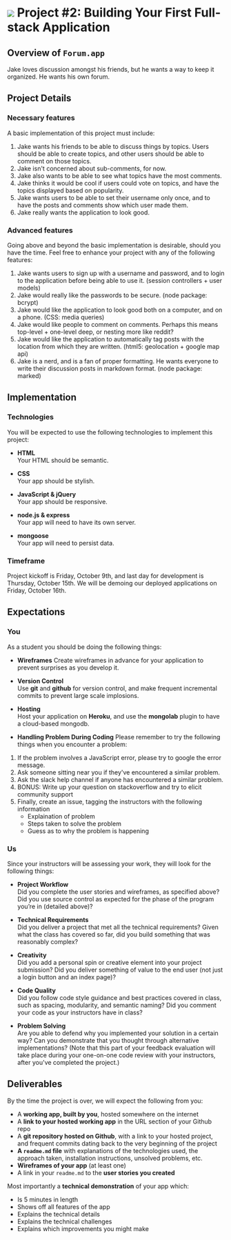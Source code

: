 # ![](https://ga-dash.s3.amazonaws.com/production/assets/logo-9f88ae6c9c3871690e33280fcf557f33.png) Project #2: Building Your First Full-stack Application

## Overview of `Forum.app`

Jake loves discussion amongst his friends, but he wants a way to keep it organized. He wants his own forum.

## Project Details

### Necessary features

A basic implementation of this project must include:

1. Jake wants his friends to be able to discuss things by topics. Users should be able to create topics, and other users should be able to comment on those topics.
2. Jake isn't concerned about sub-comments, for now.
3. Jake also wants to be able to see what topics have the most comments.
4. Jake thinks it would be cool if users could vote on topics, and have the topics displayed based on popularity.
5. Jake wants users to be able to set their username only once, and to have the posts and comments show which user made them.
6. Jake really wants the application to look good.

###  Advanced features

Going above and beyond the basic implementation is desirable, should you have the time.  Feel free to enhance your project with any of the following features:

1. Jake wants users to sign up with a username and password, and to login to the application before being able to use it. (session controllers + user models)
2. Jake would really like the passwords to be secure. (node package: bcrypt)
3. Jake would like the application to look good both on a computer, and on a phone. (CSS: media queries)
4. Jake would like people to comment on comments.  Perhaps this means top-level + one-level deep, or nesting more like reddit?
5. Jake would like the application to automatically tag posts with the location from which they are written. (html5: geolocation + google map api)
6. Jake is a nerd, and is a fan of proper formatting. He wants everyone to write their discussion posts in markdown format. (node package: marked)

## Implementation

### Technologies

You will be expected to use the following technologies to implement this project:

- **HTML**  
  Your HTML should be semantic.

- **CSS**  
  Your app should be stylish.

- **JavaScript & jQuery**  
  Your app should be responsive.

- **node.js & express**  
  Your app will need to have its own server.

- **mongoose**  
  Your app will need to persist data.


### Timeframe

Project kickoff is Friday, October 9th, and last day for development is Thursday, October 15th.  We will be demoing our deployed applications on Friday, October 16th.

## Expectations

### You

As a student you should be doing the following things:

- **Wireframes**
  Create wireframes in advance for your application to prevent surprises as you develop it.

- **Version Control**  
  Use **git** and **github** for version control, and make frequent incremental commits to prevent large scale implosions.

- **Hosting**  
  Host your application on **Heroku**, and use the **mongolab** plugin to have a cloud-based mongodb.

- **Handling Problem During Coding**
Please remember to try the following things when you encounter a problem:
​
1. If the problem involves a JavaScript error, please try to google the error message.
2. Ask someone sitting near you if they've encountered a similar problem.
3. Ask the slack help channel if anyone has encountered a similar problem.
4. BONUS: Write up your question on stackoverflow and try to elicit community support
5. Finally, create an issue, tagging the instructors with the following information
	- Explaination of problem
	- Steps taken to solve the problem
	- Guess as to why the problem is happening
	
### Us

Since your instructors will be assessing your work, they will look for the following things:

- **Project Workflow**  
Did you complete the user stories and wireframes, as specified above? Did you use source control as expected for the phase of the program you’re in (detailed above)?

- **Technical Requirements**  
Did you deliver a project that met all the technical requirements? Given what the class has covered so far, did you build something that was reasonably complex?

- **Creativity**  
Did you add a personal spin or creative element into your project submission? Did you deliver something of value to the end user (not just a login button and an index page)?

- **Code Quality**  
Did you follow code style guidance and best practices covered in class, such as spacing, modularity, and semantic naming? Did you comment your code as your instructors have in class?

- **Problem Solving**  
Are you able to defend why you implemented your solution in a certain way? Can you demonstrate that you thought through alternative implementations? (Note that this part of your feedback evaluation will take place during your one-on-one code review with your instructors, after you've completed the project.)

## Deliverables

By the time the project is over, we will expect the following from you:

* A **working app, built by you**, hosted somewhere on the internet
* A **link to your hosted working app** in the URL section of your Github repo
* A **git repository hosted on Github**, with a link to your hosted project,  and frequent commits dating back to the very beginning of the project
* **A ``readme.md`` file** with explanations of the technologies used, the approach taken, installation instructions, unsolved problems, etc.
* **Wireframes of your app** (at least one)
* A link in your ``readme.md`` to the **user stories you created**

Most importantly a **technical demonstration** of your app which:

* Is 5 minutes in length
* Shows off all features of the app
* Explains the technical details
* Explains the technical challenges
* Explains which improvements you might make
